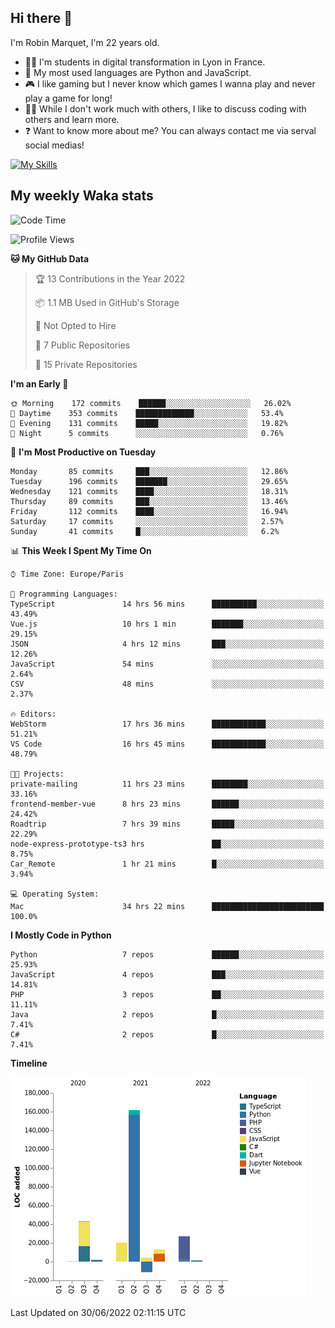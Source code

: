 ## Hi there 👋

I'm Robin Marquet, I'm 22 years old.

- 👨‍💻 I'm students in digital transformation in Lyon in France.
- 🌱 My most used languages are Python and JavaScript.
- 🎮 I like gaming but I never know which games I wanna play and never play a game for long!
- 👯‍♀️ While I don't work much with others, I like to discuss coding with others and learn more.
- ❓ Want to know more about me? You can always contact me via serval social medias!

[![My Skills](https://skillicons.dev/icons?i=js,html,css,docker,express,figma,firebase,graphql,mongodb,mysql,nodejs,py,react,ts,vue)](https://skillicons.dev)

## My weekly Waka stats

<!--START_SECTION:waka-->
![Code Time](http://img.shields.io/badge/Code%20Time-0%20secs-blue)

![Profile Views](http://img.shields.io/badge/Profile%20Views-0-blue)

**🐱 My GitHub Data** 

> 🏆 13 Contributions in the Year 2022
 > 
> 📦 1.1 MB Used in GitHub's Storage 
 > 
> 🚫 Not Opted to Hire
 > 
> 📜 7 Public Repositories 
 > 
> 🔑 15 Private Repositories  
 > 
**I'm an Early 🐤** 

```text
🌞 Morning    172 commits    ██████░░░░░░░░░░░░░░░░░░░   26.02% 
🌆 Daytime    353 commits    █████████████░░░░░░░░░░░░   53.4% 
🌃 Evening    131 commits    █████░░░░░░░░░░░░░░░░░░░░   19.82% 
🌙 Night      5 commits      ░░░░░░░░░░░░░░░░░░░░░░░░░   0.76%

```
📅 **I'm Most Productive on Tuesday** 

```text
Monday       85 commits     ███░░░░░░░░░░░░░░░░░░░░░░   12.86% 
Tuesday      196 commits    ███████░░░░░░░░░░░░░░░░░░   29.65% 
Wednesday    121 commits    ████░░░░░░░░░░░░░░░░░░░░░   18.31% 
Thursday     89 commits     ███░░░░░░░░░░░░░░░░░░░░░░   13.46% 
Friday       112 commits    ████░░░░░░░░░░░░░░░░░░░░░   16.94% 
Saturday     17 commits     ░░░░░░░░░░░░░░░░░░░░░░░░░   2.57% 
Sunday       41 commits     █░░░░░░░░░░░░░░░░░░░░░░░░   6.2%

```


📊 **This Week I Spent My Time On** 

```text
⌚︎ Time Zone: Europe/Paris

💬 Programming Languages: 
TypeScript               14 hrs 56 mins      ██████████░░░░░░░░░░░░░░░   43.49% 
Vue.js                   10 hrs 1 min        ███████░░░░░░░░░░░░░░░░░░   29.15% 
JSON                     4 hrs 12 mins       ███░░░░░░░░░░░░░░░░░░░░░░   12.26% 
JavaScript               54 mins             ░░░░░░░░░░░░░░░░░░░░░░░░░   2.64% 
CSV                      48 mins             ░░░░░░░░░░░░░░░░░░░░░░░░░   2.37%

🔥 Editors: 
WebStorm                 17 hrs 36 mins      ████████████░░░░░░░░░░░░░   51.21% 
VS Code                  16 hrs 45 mins      ████████████░░░░░░░░░░░░░   48.79%

🐱‍💻 Projects: 
private-mailing          11 hrs 23 mins      ████████░░░░░░░░░░░░░░░░░   33.16% 
frontend-member-vue      8 hrs 23 mins       ██████░░░░░░░░░░░░░░░░░░░   24.42% 
Roadtrip                 7 hrs 39 mins       █████░░░░░░░░░░░░░░░░░░░░   22.29% 
node-express-prototype-ts3 hrs               ██░░░░░░░░░░░░░░░░░░░░░░░   8.75% 
Car_Remote               1 hr 21 mins        █░░░░░░░░░░░░░░░░░░░░░░░░   3.94%

💻 Operating System: 
Mac                      34 hrs 22 mins      █████████████████████████   100.0%

```

**I Mostly Code in Python** 

```text
Python                   7 repos             ██████░░░░░░░░░░░░░░░░░░░   25.93% 
JavaScript               4 repos             ███░░░░░░░░░░░░░░░░░░░░░░   14.81% 
PHP                      3 repos             ██░░░░░░░░░░░░░░░░░░░░░░░   11.11% 
Java                     2 repos             █░░░░░░░░░░░░░░░░░░░░░░░░   7.41% 
C#                       2 repos             █░░░░░░░░░░░░░░░░░░░░░░░░   7.41%

```


**Timeline**

![Chart not found](https://raw.githubusercontent.com/rmarquet21/rmarquet21/main/charts/bar_graph.png) 


 Last Updated on 30/06/2022 02:11:15 UTC
<!--END_SECTION:waka-->
